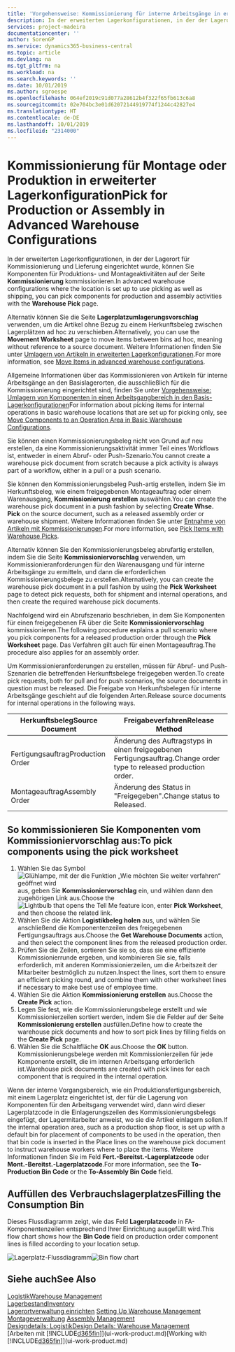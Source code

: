 ```yaml
---
title: 'Vorgehensweise: Kommissionierung für interne Arbeitsgänge in erweiterter Lagerkonfigurationen | Microsoft Docs'
description: In der erweiterten Lagerkonfigurationen, in der der Lagerort für Kommissionierung und Lieferung eingerichtet wurde, können Sie Komponenten für Produktions- und Montageaktivitäten auf der Seite **Kommissionierung** kommissionieren.
services: project-madeira
documentationcenter: ''
author: SorenGP
ms.service: dynamics365-business-central
ms.topic: article
ms.devlang: na
ms.tgt_pltfrm: na
ms.workload: na
ms.search.keywords: ''
ms.date: 10/01/2019
ms.author: sgroespe
ms.openlocfilehash: 064ef2019c91d077a28612b4f322f65fb613c6a8
ms.sourcegitcommit: 02e704bc3e01d62072144919774f1244c42827e4
ms.translationtype: HT
ms.contentlocale: de-DE
ms.lasthandoff: 10/01/2019
ms.locfileid: "2314000"
---
```

# <a name="pick-for-production-or-assembly-in-advanced-warehouse-configurations"></a><span data-ttu-id="97d4f-103">Kommissionierung für Montage oder Produktion in erweiterter Lagerkonfiguration</span><span class="sxs-lookup"><span data-stu-id="97d4f-103">Pick for Production or Assembly in Advanced Warehouse Configurations</span></span>
<span data-ttu-id="97d4f-104">In der erweiterten Lagerkonfigurationen, in der der Lagerort für Kommissionierung und Lieferung eingerichtet wurde, können Sie Komponenten für Produktions- und Montageaktivitäten auf der Seite **Kommissionierung** kommissionieren.</span><span class="sxs-lookup"><span data-stu-id="97d4f-104">In advanced warehouse configurations where the location is set up to use picking as well as shipping, you can pick components for production and assembly activities with the **Warehouse Pick** page.</span></span>  

<span data-ttu-id="97d4f-105">Alternativ können Sie die Seite **Lagerplatzumlagerungsvorschlag** verwenden, um die Artikel ohne Bezug zu einem Herkunftsbeleg zwischen Lagerplätzen ad hoc zu verschieben.</span><span class="sxs-lookup"><span data-stu-id="97d4f-105">Alternatively, you can use the **Movement Worksheet** page to move items between bins ad hoc, meaning without reference to a source document.</span></span> <span data-ttu-id="97d4f-106">Weitere Informationen finden Sie unter [Umlagern von Artikeln in erweiterten Lagerkonfigurationen](warehouse-how-to-move-items-in-advanced-warehousing.md).</span><span class="sxs-lookup"><span data-stu-id="97d4f-106">For more information, see [Move Items in advanced warehouse configurations](warehouse-how-to-move-items-in-advanced-warehousing.md).</span></span>  

<span data-ttu-id="97d4f-107">Allgemeine Informationen über das Kommissionieren von Artikeln für interne Arbeitsgänge an den Basislagerorten, die ausschließlich für die Kommissionierung eingerichtet sind, finden Sie unter [Vorgehensweise: Umlagern von Komponenten in einen Arbeitsgangbereich in den Basis-Lagerkonfigurationen](warehouse-how-to-move-components-to-an-operation-area-in-basic-warehousing.md)</span><span class="sxs-lookup"><span data-stu-id="97d4f-107">For information about picking items for internal operations in basic warehouse locations that are set up for picking only, see [Move Components to an Operation Area in Basic Warehouse Configurations](warehouse-how-to-move-components-to-an-operation-area-in-basic-warehousing.md).</span></span>  

<span data-ttu-id="97d4f-108">Sie können einen Kommissionierungsbeleg nicht von Grund auf neu erstellen, da eine Kommissionierungsaktivität immer Teil eines Workflows ist, entweder in einem Abruf- oder Push-Szenario.</span><span class="sxs-lookup"><span data-stu-id="97d4f-108">You cannot create a warehouse pick document from scratch because a pick activity is always part of a workflow, either in a pull or a push scenario.</span></span>  

<span data-ttu-id="97d4f-109">Sie können den Kommissionierungsbeleg Push-artig erstellen, indem Sie im Herkunftsbeleg, wie einem freigegebenen Montageauftrag oder einem Warenausgang, **Kommissionierung erstellen** auswählen.</span><span class="sxs-lookup"><span data-stu-id="97d4f-109">You can create the warehouse pick document in a push fashion by selecting **Create Whse. Pick** on the source document, such as a released assembly order or warehouse shipment.</span></span> <span data-ttu-id="97d4f-110">Weitere Informationen finden Sie unter [Entnahme von Artikeln mit Kommissionierungen](warehouse-how-to-pick-items-for-warehouse-shipment.md).</span><span class="sxs-lookup"><span data-stu-id="97d4f-110">For more information, see [Pick Items with Warehouse Picks](warehouse-how-to-pick-items-for-warehouse-shipment.md).</span></span>  

<span data-ttu-id="97d4f-111">Alternativ können Sie den Kommissionierungsbeleg abrufartig erstellen, indem Sie die Seite **Kommissioniervorschlag** verwenden, um Kommissionieranforderungen für den Warenausgang und für interne Arbeitsgänge zu ermitteln, und dann die erforderlichen Kommissionierungsbelege zu erstellen.</span><span class="sxs-lookup"><span data-stu-id="97d4f-111">Alternatively, you can create the warehouse pick document in a pull fashion by using the **Pick Worksheet** page to detect pick requests, both for shipment and internal operations, and then create the required warehouse pick documents.</span></span>  

<span data-ttu-id="97d4f-112">Nachfolgend wird ein Abrufszenario beschrieben, in dem Sie Komponenten für einen freigegebenen FA über die Seite **Kommissioniervorschlag** kommissionieren.</span><span class="sxs-lookup"><span data-stu-id="97d4f-112">The following procedure explains a pull scenario where you pick components for a released production order through the **Pick Worksheet** page.</span></span> <span data-ttu-id="97d4f-113">Das Verfahren gilt auch für einen Montageauftrag.</span><span class="sxs-lookup"><span data-stu-id="97d4f-113">The procedure also applies for an assembly order.</span></span>  

<span data-ttu-id="97d4f-114">Um Kommissionieranforderungen zu erstellen, müssen für Abruf- und Push-Szenarien die betreffenden Herkunftsbelege freigegeben werden.</span><span class="sxs-lookup"><span data-stu-id="97d4f-114">To create pick requests, both for pull and for push scenarios, the source documents in question must be released.</span></span> <span data-ttu-id="97d4f-115">Die Freigabe von Herkunftsbelegen für interne Arbeitsgänge geschieht auf die folgenden Arten.</span><span class="sxs-lookup"><span data-stu-id="97d4f-115">Release source documents for internal operations in the following ways.</span></span>  

|<span data-ttu-id="97d4f-116">Herkunftsbeleg</span><span class="sxs-lookup"><span data-stu-id="97d4f-116">Source Document</span></span>|<span data-ttu-id="97d4f-117">Freigabeverfahren</span><span class="sxs-lookup"><span data-stu-id="97d4f-117">Release Method</span></span>|  
|---------------------|--------------------|  
|<span data-ttu-id="97d4f-118">Fertigungsauftrag</span><span class="sxs-lookup"><span data-stu-id="97d4f-118">Production Order</span></span>|<span data-ttu-id="97d4f-119">Änderung des Auftragstyps in einen freigegebenen Fertigungsauftrag.</span><span class="sxs-lookup"><span data-stu-id="97d4f-119">Change order type to released production order.</span></span>|  
|<span data-ttu-id="97d4f-120">Montageauftrag</span><span class="sxs-lookup"><span data-stu-id="97d4f-120">Assembly Order</span></span>|<span data-ttu-id="97d4f-121">Änderung des Status in "Freigegeben".</span><span class="sxs-lookup"><span data-stu-id="97d4f-121">Change status to Released.</span></span>|  

## <a name="to-pick-components-using-the-pick-worksheet"></a><span data-ttu-id="97d4f-122">So kommissionieren Sie Komponenten vom Kommissioniervorschlag aus:</span><span class="sxs-lookup"><span data-stu-id="97d4f-122">To pick components using the pick worksheet</span></span>  
1.  <span data-ttu-id="97d4f-123">Wählen Sie das Symbol ![Glühlampe, mit der die Funktion „Wie möchten Sie weiter verfahren“ geöffnet wird](media/ui-search/search_small.png "Wie möchten Sie weiter verfahren?") aus, geben Sie **Kommissioniervorschlag** ein, und wählen dann den zugehörigen Link aus.</span><span class="sxs-lookup"><span data-stu-id="97d4f-123">Choose the ![Lightbulb that opens the Tell Me feature](media/ui-search/search_small.png "Tell me what you want to do") icon, enter **Pick Worksheet**, and then choose the related link.</span></span>  
2.  <span data-ttu-id="97d4f-124">Wählen Sie die Aktion **Logistikbeleg holen** aus, und wählen Sie anschließend die Komponentenzeilen des freigegebenen Fertigungsauftrags aus.</span><span class="sxs-lookup"><span data-stu-id="97d4f-124">Choose the **Get Warehouse Documents** action, and then select the component lines from the released production order.</span></span>  
3.  <span data-ttu-id="97d4f-125">Prüfen Sie die Zeilen, sortieren Sie sie so, dass sie eine effiziente Kommissionierrunde ergeben, und kombinieren Sie sie, falls erforderlich, mit anderen Kommissionierzeilen, um die Arbeitszeit der Mitarbeiter bestmöglich zu nutzen.</span><span class="sxs-lookup"><span data-stu-id="97d4f-125">Inspect the lines, sort them to ensure an efficient picking round, and combine them with other worksheet lines if necessary to make best use of employee time.</span></span>  
4.  <span data-ttu-id="97d4f-126">Wählen Sie die Aktion **Kommissionierung erstellen** aus.</span><span class="sxs-lookup"><span data-stu-id="97d4f-126">Choose the **Create Pick** action.</span></span>  
5.  <span data-ttu-id="97d4f-127">Legen Sie fest, wie die Kommissionierungsbelege erstellt und wie Kommissionierzeilen sortiert werden, indem Sie die Felder auf der Seite **Kommissionierung erstellen** ausfüllen.</span><span class="sxs-lookup"><span data-stu-id="97d4f-127">Define how to create the warehouse pick documents and how to sort pick lines by filling fields on the **Create Pick** page.</span></span>  
6.  <span data-ttu-id="97d4f-128">Wählen Sie die Schaltfläche **OK** aus.</span><span class="sxs-lookup"><span data-stu-id="97d4f-128">Choose the **OK** button.</span></span> <span data-ttu-id="97d4f-129">Kommissionierungsbelege werden mit Kommissionierzeilen für jede Komponente erstellt, die im internen Arbeitsgang erforderlich ist.</span><span class="sxs-lookup"><span data-stu-id="97d4f-129">Warehouse pick documents are created with pick lines for each component that is required in the internal operation.</span></span>  

<span data-ttu-id="97d4f-130">Wenn der interne Vorgangsbereich, wie ein Produktionsfertigungsbereich, mit einem Lagerplatz eingerichtet ist, der für die Lagerung von Komponenten für den Arbeitsgang verwendet wird, dann wird dieser Lagerplatzcode in die Einlagerungszeilen des Kommissionierungsbelegs eingefügt, der Lagermitarbeiter anweist, wo sie die Artikel einlagern sollen.</span><span class="sxs-lookup"><span data-stu-id="97d4f-130">If the internal operation area, such as a production shop floor, is set up with a default bin for placement of components to be used in the operation, then that bin code is inserted in the Place lines on the warehouse pick document to instruct warehouse workers where to place the items.</span></span> <span data-ttu-id="97d4f-131">Weitere Informationen finden Sie im Feld **Fert.-Bereitst.-Lagerplatzcode** oder **Mont.-Bereitst.-Lagerplatzcode**.</span><span class="sxs-lookup"><span data-stu-id="97d4f-131">For more information, see the **To-Production Bin Code** or the **To-Assembly Bin Code** field.</span></span>

## <a name="filling-the-consumption-bin"></a><span data-ttu-id="97d4f-132">Auffüllen des Verbrauchslagerplatzes</span><span class="sxs-lookup"><span data-stu-id="97d4f-132">Filling the Consumption Bin</span></span>
<span data-ttu-id="97d4f-133">Dieses Flussdiagramm zeigt, wie das Feld **Lagerplatzcode** in FA-Komponentenzeilen entsprechend Ihrer Einrichtung ausgefüllt wird.</span><span class="sxs-lookup"><span data-stu-id="97d4f-133">This flow chart shows how the **Bin Code** field on production order component lines is filled according to your location setup.</span></span>

<span data-ttu-id="97d4f-134">![Lagerplatz-Flussdiagramm](media/binflow.png "Lagerfluss")</span><span class="sxs-lookup"><span data-stu-id="97d4f-134">![Bin flow chart](media/binflow.png "BinFlow")</span></span>  

## <a name="see-also"></a><span data-ttu-id="97d4f-135">Siehe auch</span><span class="sxs-lookup"><span data-stu-id="97d4f-135">See Also</span></span>
[<span data-ttu-id="97d4f-136">Logistik</span><span class="sxs-lookup"><span data-stu-id="97d4f-136">Warehouse Management</span></span>](warehouse-manage-warehouse.md)  
[<span data-ttu-id="97d4f-137">Lagerbestand</span><span class="sxs-lookup"><span data-stu-id="97d4f-137">Inventory</span></span>](inventory-manage-inventory.md)  
<span data-ttu-id="97d4f-138">[Lagerortverwaltung einrichten](warehouse-setup-warehouse.md)   </span><span class="sxs-lookup"><span data-stu-id="97d4f-138">[Setting Up Warehouse Management](warehouse-setup-warehouse.md)   </span></span>  
<span data-ttu-id="97d4f-139">[Montageverwaltung](assembly-assemble-items.md)  </span><span class="sxs-lookup"><span data-stu-id="97d4f-139">[Assembly Management](assembly-assemble-items.md)  </span></span>  
[<span data-ttu-id="97d4f-140">Designdetails: Logistik</span><span class="sxs-lookup"><span data-stu-id="97d4f-140">Design Details: Warehouse Management</span></span>](design-details-warehouse-management.md)  
<span data-ttu-id="97d4f-141">[Arbeiten mit [!INCLUDE[d365fin](includes/d365fin_md.md)]](ui-work-product.md)</span><span class="sxs-lookup"><span data-stu-id="97d4f-141">[Working with [!INCLUDE[d365fin](includes/d365fin_md.md)]](ui-work-product.md)</span></span>
